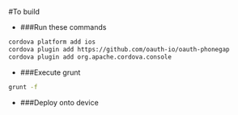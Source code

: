 #To build

- ###Run these commands

```sh
cordova platform add ios
cordova plugin add https://github.com/oauth-io/oauth-phonegap
cordova plugin add org.apache.cordova.console
```

- ###Execute grunt
```sh
grunt -f
```

- ###Deploy onto device
